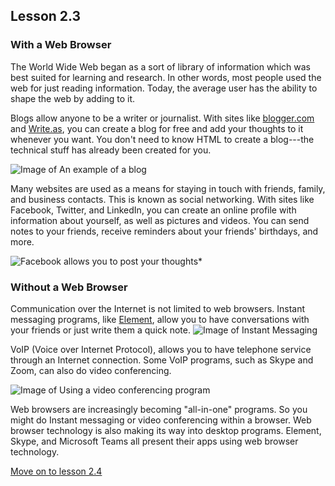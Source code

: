 ## Lesson 2.3

### With a Web Browser

The World Wide Web began as a sort of library of information which was
best suited for learning and research. In other words, most people used
the web for just reading information. Today, the average user has the
ability to shape the web by adding to it.

Blogs allow anyone to be a writer or journalist. With sites like [
blogger.com](http://www.blogger.com/) and [Write.as](https://write.as/), you can create a blog for free
and add your thoughts to it whenever you want. You don't need to know
HTML to create a blog---the technical stuff has already been created for
you.

![Image of An example of a
blog](https://lh5.googleusercontent.com/uqIy1SnXXPkKv3Li-Jc1chYGVnvZOM44kTme8kfgtrQgXsNzgsKG5Jjq6LnXffeEwrQsbRadg23DRyue1sCbPHsUOfunXg8adXcdXwYnvjKxiCxbEoTdFC6DOL5lsmWvMrz9w5M)

Many websites are used as a means for staying in touch with friends,
family, and business contacts. This is known as social networking. With
sites like Facebook, Twitter, and LinkedIn, you can create an online
profile with information about yourself, as well as pictures and videos.
You can send notes to your friends, receive reminders about your
friends' birthdays, and more.

![Facebook allows you to post your
thoughts](https://lh4.googleusercontent.com/Z2ngiBt-qsrZg6PXSGXsLzr8r1S87r1dXQ2zfi-rlWrfuGF1bU2b8MmDeV1k5A9IlZyvBW98KOMGuSnC3fQSKgXZtWhF5jTqV3KVyMYifUXd4kfu3eKPyr7ZYMPrDdVEJ1zOb80)*

### Without a Web Browser

Communication over the Internet is not limited to web browsers. Instant
messaging programs, like [Element](https://www.element.io), allow you to have conversations with your friends or
just write them a quick note. ![Image of Instant
Messaging](https://lh3.googleusercontent.com/lOK1LbnyNEuXlGu4Jwqb0ZaQlTOErpezNM6pPEepHIgEDM3toWzquvpRHGu0Wr3BGZuHWHJdYHrAZ9kaowEeVqxn-WPpPov97VoOFi-_-2pdvVGMjEkHaVC_yA3rO3olgsqmsXk)

VoIP (Voice over Internet Protocol), allows you to have telephone
service through an Internet connection. Some VoIP programs, such as
Skype and Zoom, can also do video conferencing.

![Image of Using a video conferencing
program](https://lh5.googleusercontent.com/Ma3ba7RXjCTPOZv9nvFWRR-0Ymcni7Bv8tlT3tohJ4j2x9XVIGCPmdTx3Ah20TcKQq5HietgzefzImxwXCtPbxJskWtfo4TY4WEyaFotaR5o_5cmKF-0_3sCArAAsm1PcNY8Dc0)

Web browsers are increasingly becoming "all-in-one" programs. So you
might do Instant messaging or video conferencing within a browser. Web browser
technology is also making its way into desktop programs. Element, Skype, and
Microsoft Teams all present their apps using web browser technology.

[Move on to lesson 2.4](https://moodle.alassist.us/mod/url/view.php?id=2629)